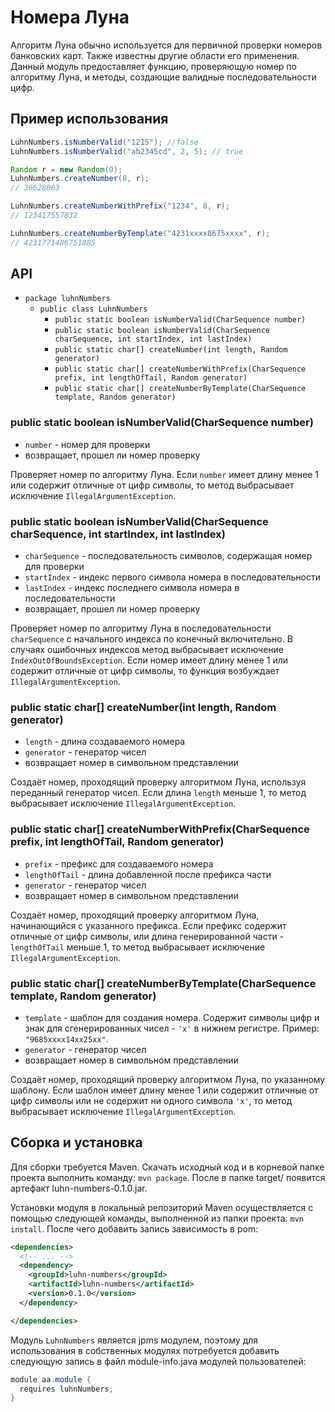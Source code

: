 ﻿# Номера Луна

Алгоритм Луна обычно используется для первичной проверки номеров банковских карт. Также известны другие области его
применения. Данный модуль предоставляет функцию, проверяющую номер по алгоритму Луна, и методы, создающие валидные
последовательности цифр.

## Пример использования

```java
LuhnNumbers.isNumberValid("1215"); //false
LuhnNumbers.isNumberValid("ab2345cd", 2, 5); // true

Random r = new Random(0);
LuhnNumbers.createNumber(8, r);
// 36628063

LuhnNumbers.createNumberWithPrefix("1234", 8, r);
// 123417557832

LuhnNumbers.createNumberByTemplate("4231xxxx8675xxxx", r);
// 4231771486751885
```

## API

- `package luhnNumbers`
    - `public class LuhnNumbers`
        * `public static boolean isNumberValid(CharSequence number)`
        * `public static boolean isNumberValid(CharSequence charSequence, int startIndex, int lastIndex)`
        * `public static char[] createNumber(int length, Random generator)`
        * `public static char[] createNumberWithPrefix(CharSequence prefix, int lengthOfTail, Random generator)`
        * `public static char[] createNumberByTemplate(CharSequence template, Random generator)`

### public static boolean isNumberValid(CharSequence number)

* `number` - номер для проверки
* возвращает, прошел ли номер проверку

Проверяет номер по алгоритму Луна. Если `number` имеет длину менее 1 или содержит отличные от цифр символы, то метод
выбрасывает исключение `IllegalArgumentException`.

### public static boolean isNumberValid(CharSequence charSequence, int startIndex, int lastIndex)

* `charSequence` - последовательность символов, содержащая номер для проверки
* `startIndex` - индекс первого символа номера в последовательности
* `lastIndex` - индекс последнего символа номера в последовательности
* возвращает, прошел ли номер проверку

Проверяет номер по алгоритму Луна в последовательности `charSequence` с начального индекса по конечный включительно.
В случаях ошибочных индексов метод выбрасывает исключение `IndexOutOfBoundsException`. Если номер имеет длину менее
1 или содержит отличные от цифр символы, то функция возбуждает `IllegalArgumentException`.

### public static char[] createNumber(int length, Random generator)

* `length` - длина создаваемого номера
* `generator` - генератор чисел
* возвращает номер в символьном представлении

Создаёт номер, проходящий проверку алгоритмом Луна, используя переданный генератор чисел. Если длина `length` меньше
1, то метод выбрасывает исключение `IllegalArgumentException`.

### public static char[] createNumberWithPrefix(CharSequence prefix, int lengthOfTail, Random generator)

* `prefix` - префикс для создаваемого номера
* `lengthOfTail` - длина добавленной после префикса части
* `generator` - генератор чисел
* возвращает номер в символьном представлении

Создаёт номер, проходящий проверку алгоритмом Луна, начинающийся с указанного префикса. Если префикс содержит
отличные от цифр символы, или длина генерированной части - `lengthOfTail` меньше 1, то метод выбрасывает исключение
`IllegalArgumentException`.

### public static char[] createNumberByTemplate(CharSequence template, Random generator)

* `template` - шаблон для создания номера. Содержит символы цифр и знак для сгенерированных чисел - `'x'` в нижнем
регистре. Пример: `"9685xxxx14xx25xx"`.
* `generator` - генератор чисел
* возвращает номер в символьном представлении

Создаёт номер, проходящий проверку алгоритмом Луна, по указанному шаблону. Если шаблон имеет длину менее 1 или
содержит отличные от цифр символы или не содержит ни одного символа `'x'`, то метод выбрасывает исключение
`IllegalArgumentException`.

## Сборка и установка

Для сборки требуется Maven. Скачать исходный код и в корневой папке проекта выполнить команду: `mvn package`. После
в папке target/ появится артефакт luhn-numbers-0.1.0.jar.

Установки модуля в локальный репозиторий Maven осуществляется с помощью следующей команды, выполненной из
папки проекта: `mvn install`. После чего добавить запись зависимость в pom:

```xml
<dependencies>
  <!-- ... -->
  <dependency>
    <groupId>luhn-numbers</groupId>
    <artifactId>luhn-numbers</artifactId>
    <version>0.1.0</version>
  </dependency>

</dependencies>
```

Модуль `LuhnNumbers` является jpms модулем, поэтому для использования в собственных модулях потребуется добавить
следующую запись в файл module-info.java модулей пользователей:

```java
module aa.module {
  requires luhnNumbers;
}
```
